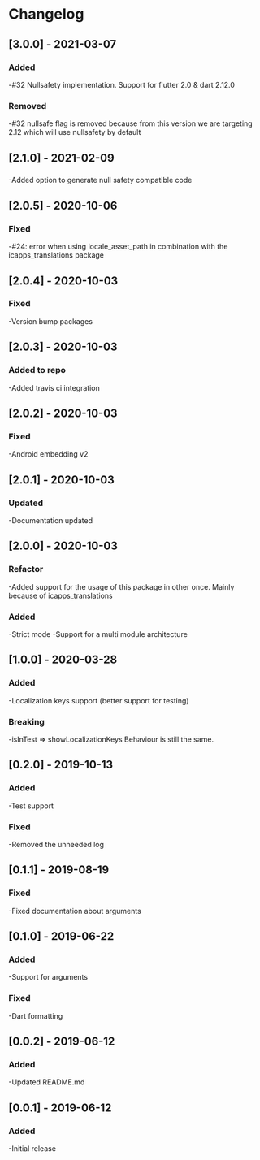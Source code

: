 # Changelog

## [3.0.0] - 2021-03-07
### Added
-#32 Nullsafety implementation. Support for flutter 2.0 & dart 2.12.0
### Removed
-#32 nullsafe flag is removed because from this version we are targeting 2.12 which will use nullsafety by default

## [2.1.0] - 2021-02-09
###
-Added option to generate null safety compatible code 

## [2.0.5] - 2020-10-06
### Fixed
-#24: error when using locale_asset_path in combination with the icapps_translations package

## [2.0.4] - 2020-10-03
### Fixed
-Version bump packages

## [2.0.3] - 2020-10-03
### Added to repo
-Added travis ci integration

## [2.0.2] - 2020-10-03
### Fixed
-Android embedding v2

## [2.0.1] - 2020-10-03
### Updated
-Documentation updated 

## [2.0.0] - 2020-10-03
### Refactor
-Added support for the usage of this package in other once. Mainly because of icapps_translations
### Added
-Strict mode
-Support for a multi module architecture 

## [1.0.0] - 2020-03-28
### Added
-Localization keys support (better support for testing)
### Breaking
-isInTest => showLocalizationKeys
 Behaviour is still the same.
 
## [0.2.0] - 2019-10-13
### Added
-Test support
### Fixed
-Removed the unneeded log

## [0.1.1] - 2019-08-19
### Fixed
-Fixed documentation about arguments

## [0.1.0] - 2019-06-22
### Added
-Support for arguments

### Fixed
-Dart formatting

## [0.0.2] - 2019-06-12
### Added
-Updated README.md

## [0.0.1] - 2019-06-12
### Added
-Initial release
